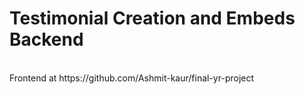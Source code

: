 <h1>Testimonial Creation and Embeds Backend </h1>
<br/>
Frontend at https://github.com/Ashmit-kaur/final-yr-project
